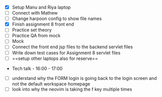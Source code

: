 - [x] Setup Manu and Riya laptop
- [ ] Connect with Mathew
- [ ] Change harpoon config to show file names
- [x] Finish assignment 8 front end
- [ ] Practice set theory
- [ ] Practice QA from mock
- [ ] Mock
- [ ] Connect the front end jsp files to the backend servlet files
- [ ] Write down test cases for Assignment 8 servlet files
- [ ] ==setup other laptops also for reserve==
- Tech talk - 16:00 - 17:00
- [ ] understand why the FORM login is going back to the login screen and not the default workspace homepage
- [ ] look into why the neovim is taking the f key multiple times